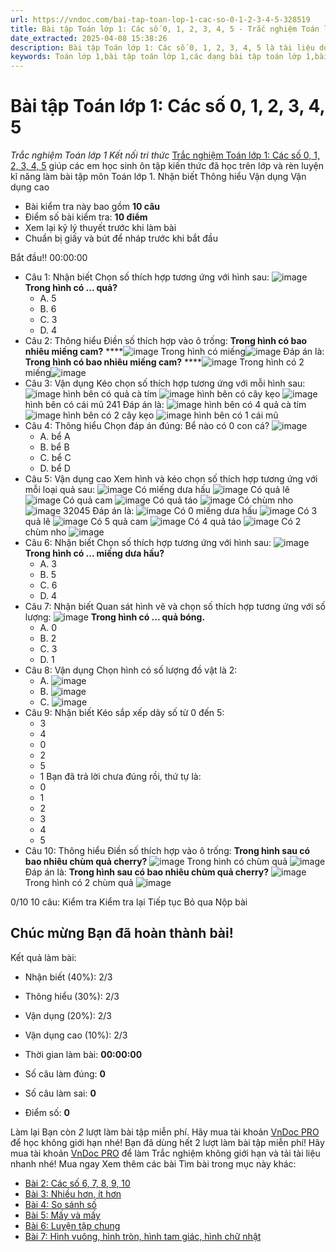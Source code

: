 ```yaml
---
url: https://vndoc.com/bai-tap-toan-lop-1-cac-so-0-1-2-3-4-5-328519
title: Bài tập Toán lớp 1: Các số 0, 1, 2, 3, 4, 5 - Trắc nghiệm Toán lớp 1 Kết nối tri thức - VnDoc.com
date_extracted: 2025-04-08 15:38:26
description: Bài tập Toán lớp 1: Các số 0, 1, 2, 3, 4, 5 là tài liệu do VnDoc biên soạn theo chương trình của bộ sách Cánh Diều giúp các em học sinh lớp 1 ôn tập lại kiến thức đã được học trên lớp.
keywords: Toán lớp 1,bài tập toán lớp 1,các dạng bài tập toán lớp 1,bài tập ôn tập toán lớp 1,đề ôn tập toán lớp 1,giải bài tập toán lớp 1 nâng cao,đề thi học sinh giỏi Toán lớp 1,Toán 1 sách kết nối,bài tập toán lớp 1 sách kết nối tri thức,các số 0 1 2 3 4 5,số 0 kết nối,các số từ 0 đến 10 kết nối,toán lớp 1 bài 1 kết nối tri thức
---
```


# Bài tập Toán lớp 1: Các số 0, 1, 2, 3, 4, 5
 _Trắc nghiệm Toán lớp 1 Kết nối tri thức_
[Trắc nghiệm Toán lớp 1: Các số 0, 1, 2, 3, 4, 5](<https://vndoc.com/bai-tap-toan-lop-1-cac-so-0-1-2-3-4-5-328519>) giúp các em học sinh ôn tập kiến thức đã học trên lớp và rèn luyện kĩ năng làm bài tập môn Toán lớp 1.
Nhận biết Thông hiểu Vận dụng Vận dụng cao
  * Bài kiểm tra này bao gồm **10 câu**
  * Điểm số bài kiểm tra: **10 điểm**
  * Xem lại kỹ lý thuyết trước khi làm bài
  * Chuẩn bị giấy và bút để nháp trước khi bắt đầu

Bắt đầu\!\!
00:00:00
  * Câu 1:  Nhận biết
Chọn số thích hợp tương ứng với hình sau:
![image](https://i.vdoc.vn/data/image/2024/09/13/trac-nghiem-toan-4-h104.png)
**Trong hình có ... quả?**
    * A. 5 
    * B. 6 
    * C. 3 
    * D. 4 
  * Câu 2:  Thông hiểu
Điền số thích hợp vào ô trống:
**Trong hình có bao nhiêu miếng cam?**
****![image](https://i.vdoc.vn/data/image/2024/09/11/trac-nghiem-toan-4-h93.png)
Trong hình có  miếng![image](https://i.vdoc.vn/data/image/2024/09/11/trac-nghiem-toan-4-h94.png)
Đáp án là:
**Trong hình có bao nhiêu miếng cam?**
****![image](/data/image/2024/09/11/trac-nghiem-toan-4-h93.png)
Trong hình có 2 miếng![image](/data/image/2024/09/11/trac-nghiem-toan-4-h94.png)
  * Câu 3:  Vận dụng
Kéo chọn số thích hợp tương ứng với mỗi hình sau:
![image](https://i.vdoc.vn/data/image/2024/09/13/trac-nghiem-toan-4-h104.png) hình bên có  quả cà tím
![image](https://i.vdoc.vn/data/image/2024/09/18/trac-nghiem-toan-4-h71.png) hình bên có  cây kẹo
![image](https://i.vdoc.vn/data/image/2024/09/11/trac-nghiem-toan-4-h90.png) hình bên có  cái mũ
241
Đáp án là:
![image](/data/image/2024/09/13/trac-nghiem-toan-4-h104.png) hình bên có 4 quả cà tím
![image](/data/image/2024/09/18/trac-nghiem-toan-4-h71.png) hình bên có 2 cây kẹo
![image](/data/image/2024/09/11/trac-nghiem-toan-4-h90.png) hình bên có 1 cái mũ
  * Câu 4:  Thông hiểu
Chọn đáp án đúng: Bể nào có 0 con cá?
![image](https://i.vdoc.vn/data/image/2024/09/18/trac-nghiem-toan-4-h151.png)
    * A. bể A 
    * B. bể B 
    * C. bể C 
    * D. bể D 
  * Câu 5:  Vận dụng cao
Xem hình và kéo chọn số thích hợp tương ứng với mỗi loại quả sau:
![image](https://i.vdoc.vn/data/image/2024/09/18/trac-nghiem-toan-4-h152.png)
Có  miếng dưa hấu ![image](https://i.vdoc.vn/data/image/2024/09/11/trac-nghiem-toan-4-h96.png)
Có  quả lê ![image](https://i.vdoc.vn/data/image/2024/09/18/trac-nghiem-toan-4-h154.png)
Có  quả cam ![image](https://i.vdoc.vn/data/image/2024/09/18/trac-nghiem-toan-4-h153.png)
Có  quả táo ![image](https://i.vdoc.vn/data/image/2024/09/18/trac-nghiem-toan-4-h156.png)
Có  chùm nho ![image](https://i.vdoc.vn/data/image/2024/09/18/trac-nghiem-toan-4-h155.png)
32045
Đáp án là:
![image](/data/image/2024/09/18/trac-nghiem-toan-4-h152.png)
Có 0 miếng dưa hấu ![image](/data/image/2024/09/11/trac-nghiem-toan-4-h96.png)
Có 3 quả lê ![image](/data/image/2024/09/18/trac-nghiem-toan-4-h154.png)
Có 5 quả cam ![image](/data/image/2024/09/18/trac-nghiem-toan-4-h153.png)
Có 4 quả táo ![image](/data/image/2024/09/18/trac-nghiem-toan-4-h156.png)
Có 2 chùm nho ![image](/data/image/2024/09/18/trac-nghiem-toan-4-h155.png)
  * Câu 6:  Nhận biết
Chọn số thích hợp tương ứng với hình sau:
![image](https://i.vdoc.vn/data/image/2024/09/13/trac-nghiem-toan-4-h105.png)**Trong hình có ... miếng dưa hấu?**
    * A. 3 
    * B. 5 
    * C. 6 
    * D. 4 
  * Câu 7:  Nhận biết
Quan sát hình vẽ và chọn số thích hợp tương ứng với số lượng:
![image](https://i.vdoc.vn/data/image/2024/09/11/trac-nghiem-toan-4-h92.png)
**Trong hình có ... quả bóng.**
    * A. 0 
    * B. 2 
    * C. 3 
    * D. 1 
  * Câu 8:  Vận dụng
Chọn hình có số lượng đồ vật là 2:
    * A. ![image](https://i.vdoc.vn/data/image/2024/09/11/trac-nghiem-toan-4-h90.png)
    * B. ![image](https://i.vdoc.vn/data/image/2024/09/11/trac-nghiem-toan-4-h89.png)
    * C. ![image](https://i.vdoc.vn/data/image/2024/09/11/trac-nghiem-toan-4-h88.png)
  * Câu 9:  Nhận biết
Kéo sắp xếp dãy số từ 0 đến 5:
    * 3 
    * 4 
    * 0 
    * 2 
    * 5 
    * 1 
Bạn đã trả lời chưa đúng rồi, thứ tự là:
    * 0 
    * 1 
    * 2 
    * 3 
    * 4 
    * 5 
  * Câu 10:  Thông hiểu
Điền số thích hợp vào ô trống:
**Trong hình sau có bao nhiêu chùm quả cherry?**
![image](https://i.vdoc.vn/data/image/2024/09/11/trac-nghiem-toan-4-h93.png)
Trong hình có  chùm quả ![image](https://i.vdoc.vn/data/image/2024/09/11/trac-nghiem-toan-4-h97.png)
Đáp án là:
**Trong hình sau có bao nhiêu chùm quả cherry?**
![image](/data/image/2024/09/11/trac-nghiem-toan-4-h93.png)
Trong hình có 2 chùm quả ![image](/data/image/2024/09/11/trac-nghiem-toan-4-h97.png)

0/10
10 câu:
Kiểm tra Kiểm tra lại Tiếp tục Bỏ qua Nộp bài
## Chúc mừng Bạn đã hoàn thành bài\!
Kết quả làm bài:
  * Nhận biết \(40%\):
2/3
  * Thông hiểu \(30%\):
2/3
  * Vận dụng \(20%\):
2/3
  * Vận dụng cao \(10%\):
2/3

  * Thời gian làm bài:  **00:00:00**
  * Số câu làm đúng: **0**
  * Số câu làm sai: **0**
  * Điểm số: **0**

Làm lại
Bạn còn _2_ lượt làm bài tập miễn phí. Hãy mua tài khoản [VnDoc PRO](</pro>) để học không giới hạn nhé\!  Bạn đã dùng hết 2 lượt làm bài tập miễn phí\! Hãy mua tài khoản [VnDoc PRO](</pro>) để làm Trắc nghiệm không giới hạn và tải tài liệu nhanh nhé\!  Mua ngay
Xem thêm các bài Tìm bài trong mục này khác:
  * [Bài 2: Các số 6, 7, 8, 9, 10](</bai-tap-toan-lop-1-cac-so-6-7-8-9-10-328524>)
  * [Bài 3: Nhiều hơn, ít hơn](</test-bai-tap-toan-lop-1-nhieu-hon-it-hon-208199>)
  * [Bài 4: So sánh số](</bai-tap-toan-lop-1-so-sanh-so-328568>)
  * [Bài 5: Mấy và mấy](</bai-tap-toan-lop-1-may-va-may-329086>)
  * [Bài 6: Luyện tập chung](</bai-tap-toan-lop-1-luyen-tap-chung-trang-38-330305>)
  * [Bài 7: Hình vuông, hình tròn, hình tam giác, hình chữ nhật](</bai-tap-toan-lop-1-hinh-vuong-hinh-tron-hinh-tam-giac-hinh-chu-nhat-kntt-330308>)

